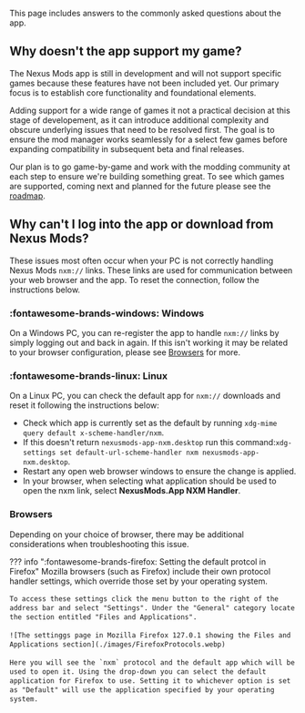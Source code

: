 This page includes answers to the commonly asked questions about the app. 

## Why doesn't the app support my game?
The Nexus Mods app is still in development and will not support specific games because these features have not been included yet. Our primary focus is to establish core functionality and foundational elements. 

Adding support for a wide range of games it not a practical decision at this stage of developement, as it can introduce additional complexity and obscure underlying issues that need to be resolved first. The goal is to ensure the mod manager works seamlessly for a select few games before expanding compatibility in subsequent beta and final releases.

Our plan is to go game-by-game and work with the modding community at each step to ensure we're building something great. To see which games are supported, coming next and planned for the future please see the [roadmap](https://trello.com/b/gPzMuIr3/nexus-mods-app-roadmap).

## Why can't I log into the app or download from Nexus Mods?

These issues most often occur when your PC is not correctly handling Nexus Mods `nxm://` links. These links are used for communication between your web browser and the app. To reset the connection, follow the instructions below.

### :fontawesome-brands-windows: Windows
On a Windows PC, you can re-register the app to handle `nxm://` links by simply logging out and back in again. If this isn't working it may be related to your browser configuration, please see [Browsers](#browsers) for more. 

### :fontawesome-brands-linux: Linux
On a Linux PC, you can check the default app for `nxm://` downloads and reset it following the instructions below:

- Check which app is currently set as the default by running `xdg-mime query default x-scheme-handler/nxm`.
- If this doesn't return `nexusmods-app-nxm.desktop` run this command:`xdg-settings set default-url-scheme-handler nxm nexusmods-app-nxm.desktop`.
- Restart any open web browser windows to ensure the change is applied.
- In your browser, when selecting what application should be used to open the nxm link, select **NexusMods.App NXM Handler**.

### Browsers
Depending on your choice of browser, there may be additional considerations when troubleshooting this issue. 

??? info ":fontawesome-brands-firefox: Setting the default protcol in Firefox"
    Mozilla browsers (such as Firefox) include their own protocol handler settings, which override those set by your operating system. 

    To access these settings click the menu button to the right of the address bar and select "Settings". Under the "General" category locate the section entitled "Files and Applications". 

    ![The settinggs page in Mozilla Firefox 127.0.1 showing the Files and Applications section](./images/FirefoxProtocols.webp)

    Here you will see the `nxm` protocol and the default app which will be used to open it. Using the drop-down you can select the default application for Firefox to use. Setting it to whichever option is set as "Default" will use the application specified by your operating system. 
